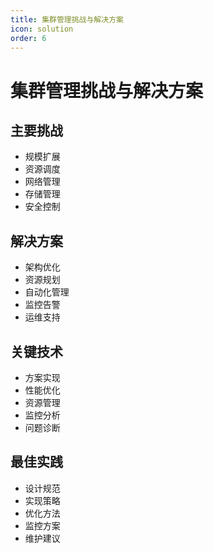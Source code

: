 ```yaml
---
title: 集群管理挑战与解决方案
icon: solution
order: 6
---
```


# 集群管理挑战与解决方案

## 主要挑战
- 规模扩展
- 资源调度
- 网络管理
- 存储管理
- 安全控制

## 解决方案
- 架构优化
- 资源规划
- 自动化管理
- 监控告警
- 运维支持

## 关键技术
- 方案实现
- 性能优化
- 资源管理
- 监控分析
- 问题诊断

## 最佳实践
- 设计规范
- 实现策略
- 优化方法
- 监控方案
- 维护建议
